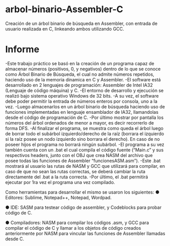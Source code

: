 # arbol-binario-Assembler-C
Creación de un árbol binario de búsqueda en Assembler, con entrada de usuario realizada en C, linkeando ambos utilizando GCC.

# Informe
-Este trabajo práctico se basó en la creación de un programa capaz de almacenar números (positivos, 0, y negativos) dentro de lo que se conoce como Árbol Binario de Búsqueda, el cual no admite números repetidos, haciendo uso de la memoria dinamica en C y Assembler.
-El software está desarrollado en 2 lenguajes de programación: Assembler de Intel IA32 (Lenguaje de código máquina) y C. 
-El entorno de desarrollo y ejecución se realizó bajo sistema operativo Windows de 32 bits.
-A su vez, el software debe poder permitir la entrada de números enteros por consola, uno a la vez. 
-Luego almacenarlos en un árbol binario de búsqueda haciendo uso de funciones implementadas en lenguaje ensamblador de IA32, llamandolas desde el código de programación de C. 
-Por último mostrar por pantalla los números del árbol ordenados de menor a mayor, es decir recorrerlo de forma DFS.
-Al finalizar el programa, se muestra como queda el árbol luego de borrar todo el subárbol izquierdo/derecho de la raíz (borrara el izquierdo si la raíz posee un nodo izquierdo sino borrara el derecho). En caso de no poseer hijos el programa no borrará ningún subárbol.
-El programa a su vez también cuenta con un .bat el cual compila el código fuente (“Main.c” y sus respectivos headers, junto con el OBJ que crea NASM del archivo que posee todas las funciones de Assembler “funcionesASM.asm”). 
-Este .bat mostrará al usuario las rutas de NASM y GCC que utilizará para compilar, en caso de que no sean las rutas correctas, se deberá cambiar la ruta directamente del .bat a la ruta correcta.
-Por último, el .bat permitirá ejecutar por 1ra vez el programa una vez compilado.

Como herramientas para desarrollar el mismo se usaron los siguientes:
●	Editores: Sublime, Notepad++, Notepad, Wordpad.

●	IDE: SASM para testear código de assembler, y Codeblocks para probar código de C.

●	Compiladores: NASM para compilar los códigos .asm, y GCC para compilar el código de C y llamar a los objetos de código creados anteriormente por NASM para vincular las funciones de Assembler llamadas desde C.
